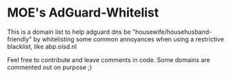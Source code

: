 # MOE's AdGuard-Whitelist
This is a domain list to help adguard dns be "housewife/househusband-friendly" by whitelisting some common annoyances when using a restrictive blacklist, like abp.oisd.nl

Feel free to contribute and leave comments in code. Some domains are commented out on purpose ;)
